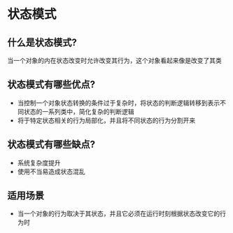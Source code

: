 # 状态模式

## 什么是状态模式?
当一个对象的内在状态改变时允许改变其行为，这个对象看起来像是改变了其类

## 状态模式有哪些优点?
* 当控制一个对象状态转换的条件过于复杂时，将状态的判断逻辑转移到表示不同状态的一系列类中，简化复杂的判断逻辑
* 将于特定状态相关的行为局部化，并且将不同状态的行为分割开来

## 状态模式有哪些缺点?

* 系统复杂度提升
* 使用不当易造成状态混乱


## 适用场景
* 当一个对象的行为取决于其状态，并且它必须在运行时刻根据状态改变它的行为时



